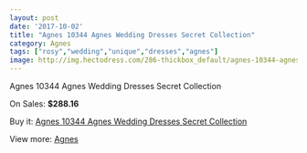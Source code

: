```yaml
---
layout: post
date: '2017-10-02'
title: "Agnes 10344 Agnes Wedding Dresses Secret Collection"
category: Agnes
tags: ["rosy","wedding","unique","dresses","agnes"]
image: http://img.hectodress.com/286-thickbox_default/agnes-10344-agnes-wedding-dresses-secret-collection.jpg
---
```

Agnes 10344 Agnes Wedding Dresses Secret Collection

On Sales: **$288.16**
<a href="https://www.hectodress.com/agnes/163-agnes-10344-agnes-wedding-dresses-secret-collection.html"><amp-img layout="responsive" width="600" height="600" src="//img.hectodress.com/286-thickbox_default/agnes-10344-agnes-wedding-dresses-secret-collection.jpg" alt="Agnes 10344 Agnes Wedding Dresses Secret Collection 0" /></a>
<a href="https://www.hectodress.com/agnes/163-agnes-10344-agnes-wedding-dresses-secret-collection.html"><amp-img layout="responsive" width="600" height="600" src="//img.hectodress.com/287-thickbox_default/agnes-10344-agnes-wedding-dresses-secret-collection.jpg" alt="Agnes 10344 Agnes Wedding Dresses Secret Collection 1" /></a>

Buy it: [Agnes 10344 Agnes Wedding Dresses Secret Collection](https://www.hectodress.com/agnes/163-agnes-10344-agnes-wedding-dresses-secret-collection.html "Agnes 10344 Agnes Wedding Dresses Secret Collection")

View more: [Agnes](https://www.hectodress.com/6-agnes "Agnes")